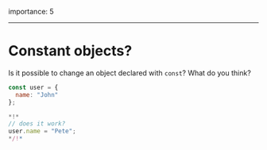 importance: 5

---

# Constant objects?

Is it possible to change an object declared with `const`? What do you think?

```js
const user = {
  name: "John"
};

*!*
// does it work?
user.name = "Pete";
*/!*
```
